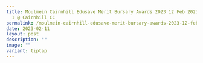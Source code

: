 ```yaml
---
title: Moulmein Cairnhill Edusave Merit Bursary Awards 2023 12 Feb 2023 Session
  1 @ Cairnhill CC
permalink: /moulmein-cairnhill-edusave-merit-bursary-awards-2023-12-feb-2023-session-1-cairnhill-cc/
date: 2023-02-11
layout: post
description: ""
image: ""
variant: tiptap
---
```

